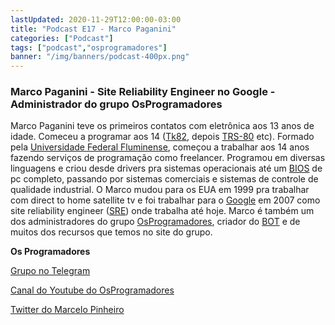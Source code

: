 ```yaml
---
lastUpdated: 2020-11-29T12:00:00-03:00
title: "Podcast E17 - Marco Paganini"
categories: ["Podcast"]
tags: ["podcast","osprogramadores"]
banner: "/img/banners/podcast-400px.png"
---
```


### Marco Paganini - Site Reliability Engineer no Google - Administrador do grupo OsProgramadores

Marco Paganini teve os primeiros contatos com eletrônica aos 13 anos de idade. Comeceu a programar aos 14 ([Tk82](http://www.interface1.net/zx/clones/microdigital.html), depois [TRS-80](https://en.wikipedia.org/wiki/TRS-80) etc). Formado pela [Universidade Federal Fluminense](http://www.uff.br/), começou a trabalhar aos 14 anos fazendo serviços de programação como freelancer. Programou em diversas linguagens e criou desde drivers pra sistemas operacionais até um [BIOS](https://whatis.techtarget.com/definition/BIOS-basic-input-output-system#:~:text=BIOS%20(basic%20input%2Foutput%20system)%20is%20the%20program%20a,%2C%20keyboard%2C%20mouse%20and%20printer.) de pc completo, passando por sistemas comerciais e sistemas de controle de qualidade industrial. O Marco mudou para os EUA em 1999 pra trabalhar com direct to home satellite tv e foi trabalhar para o [Google](https://google.com/) em 2007 como site reliability engineer ([SRE](https://sre.google/)) onde trabalha até hoje. Marco é também um dos administradores do grupo [OsProgramadores](https://osprogramadores.com/), criador do [BOT](https://github.com/OsProgramadores/op-bot) e de muitos dos recursos que temos no site do grupo.


<SpotifyEmbed episode="2v70WqtgRUkTA3ha7IUPFw"></SpotifyEmbed>


**Os Programadores**

[Grupo no Telegram](https://t.me/osprogramadores)

[Canal do Youtube do OsProgramadores](https://www.youtube.com/channel/UCt_YNYGl6K5yNXlXEQDdwWg?view_as=subscriber)

[Twitter do Marcelo Pinheiro](https://twitter.com/mpinheir)
